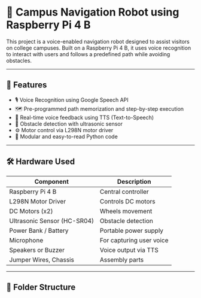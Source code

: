 # 🧭 Campus Navigation Robot using Raspberry Pi 4 B

This project is a voice-enabled navigation robot designed to assist visitors on college campuses. Built on a Raspberry Pi 4 B, it uses voice recognition to interact with users and follows a predefined path while avoiding obstacles.

---

## 🔧 Features

- 🎙️ Voice Recognition using Google Speech API
- 🗺️ Pre-programmed path memorization and step-by-step execution
- 📢 Real-time voice feedback using TTS (Text-to-Speech)
- 🚧 Obstacle detection with ultrasonic sensor
- ⚙️ Motor control via L298N motor driver
- 🧠 Modular and easy-to-read Python code

---

## 🛠️ Hardware Used

| Component               | Description                     |
|------------------------|---------------------------------|
| Raspberry Pi 4 B       | Central controller              |
| L298N Motor Driver     | Controls DC motors              |
| DC Motors (x2)         | Wheels movement                 |
| Ultrasonic Sensor (HC-SR04) | Obstacle detection        |
| Power Bank / Battery   | Portable power supply           |
| Microphone             | For capturing user voice        |
| Speakers or Buzzer     | Voice output via TTS            |
| Jumper Wires, Chassis  | Assembly parts                  |

---

## 📂 Folder Structure

